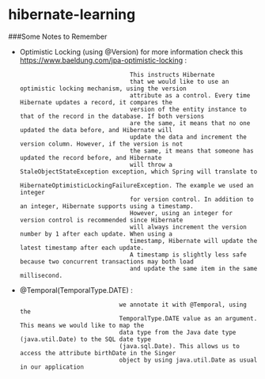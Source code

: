 # hibernate-learning

###Some Notes to Remember 

 - Optimistic Locking (using @Version) for more information check this https://www.baeldung.com/jpa-optimistic-locking :
                                      
                                      This instructs Hibernate
                                      that we would like to use an optimistic locking mechanism, using the version
                                      attribute as a control. Every time Hibernate updates a record, it compares the
                                      version of the entity instance to that of the record in the database. If both versions
                                      are the same, it means that no one updated the data before, and Hibernate will
                                      update the data and increment the version column. However, if the version is not
                                      the same, it means that someone has updated the record before, and Hibernate
                                      will throw a StaleObjectStateException exception, which Spring will translate to
                                      HibernateOptimisticLockingFailureException. The example we used an integer
                                      for version control. In addition to an integer, Hibernate supports using a timestamp.
                                      However, using an integer for version control is recommended since Hibernate
                                      will always increment the version number by 1 after each update. When using a
                                      timestamp, Hibernate will update the latest timestamp after each update.
                                      A timestamp is slightly less safe because two concurrent transactions may both load
                                      and update the same item in the same millisecond.
                                       

  - @Temporal(TemporalType.DATE) : 
  
                                    we annotate it with @Temporal, using the
                                    TemporalType.DATE value as an argument. This means we would like to map the
                                    data type from the Java date type (java.util.Date) to the SQL date type
                                    (java.sql.Date). This allows us to access the attribute birthDate in the Singer
                                    object by using java.util.Date as usual in our application                                    
                                      